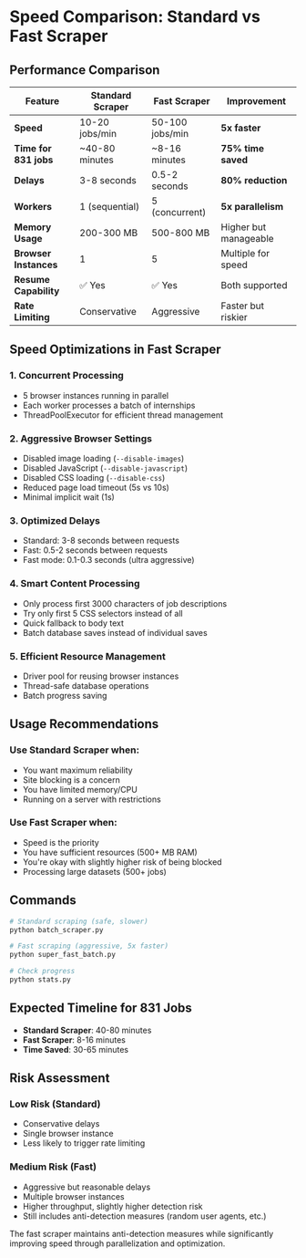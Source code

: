 # Speed Comparison: Standard vs Fast Scraper

## Performance Comparison

| Feature               | Standard Scraper | Fast Scraper    | Improvement           |
| --------------------- | ---------------- | --------------- | --------------------- |
| **Speed**             | 10-20 jobs/min   | 50-100 jobs/min | **5x faster**         |
| **Time for 831 jobs** | ~40-80 minutes   | ~8-16 minutes   | **75% time saved**    |
| **Delays**            | 3-8 seconds      | 0.5-2 seconds   | **80% reduction**     |
| **Workers**           | 1 (sequential)   | 5 (concurrent)  | **5x parallelism**    |
| **Memory Usage**      | 200-300 MB       | 500-800 MB      | Higher but manageable |
| **Browser Instances** | 1                | 5               | Multiple for speed    |
| **Resume Capability** | ✅ Yes           | ✅ Yes          | Both supported        |
| **Rate Limiting**     | Conservative     | Aggressive      | Faster but riskier    |

## Speed Optimizations in Fast Scraper

### 1. **Concurrent Processing**

- 5 browser instances running in parallel
- Each worker processes a batch of internships
- ThreadPoolExecutor for efficient thread management

### 2. **Aggressive Browser Settings**

- Disabled image loading (`--disable-images`)
- Disabled JavaScript (`--disable-javascript`)
- Disabled CSS loading (`--disable-css`)
- Reduced page load timeout (5s vs 10s)
- Minimal implicit wait (1s)

### 3. **Optimized Delays**

- Standard: 3-8 seconds between requests
- Fast: 0.5-2 seconds between requests
- Fast mode: 0.1-0.3 seconds (ultra aggressive)

### 4. **Smart Content Processing**

- Only process first 3000 characters of job descriptions
- Try only first 5 CSS selectors instead of all
- Quick fallback to body text
- Batch database saves instead of individual saves

### 5. **Efficient Resource Management**

- Driver pool for reusing browser instances
- Thread-safe database operations
- Batch progress saving

## Usage Recommendations

### Use **Standard Scraper** when:

- You want maximum reliability
- Site blocking is a concern
- You have limited memory/CPU
- Running on a server with restrictions

### Use **Fast Scraper** when:

- Speed is the priority
- You have sufficient resources (500+ MB RAM)
- You're okay with slightly higher risk of being blocked
- Processing large datasets (500+ jobs)

## Commands

```bash
# Standard scraping (safe, slower)
python batch_scraper.py

# Fast scraping (aggressive, 5x faster)
python super_fast_batch.py

# Check progress
python stats.py
```

## Expected Timeline for 831 Jobs

- **Standard Scraper**: 40-80 minutes
- **Fast Scraper**: 8-16 minutes
- **Time Saved**: 30-65 minutes

## Risk Assessment

### Low Risk (Standard)

- Conservative delays
- Single browser instance
- Less likely to trigger rate limiting

### Medium Risk (Fast)

- Aggressive but reasonable delays
- Multiple browser instances
- Higher throughput, slightly higher detection risk
- Still includes anti-detection measures (random user agents, etc.)

The fast scraper maintains anti-detection measures while significantly improving speed through parallelization and optimization.

